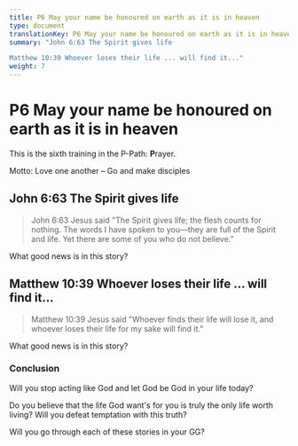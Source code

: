 ```yaml
---
title: P6 May your name be honoured on earth as it is in heaven
type: document
translationKey: P6 May your name be honoured on earth as it is in heaven
summary: "John 6:63 The Spirit gives life	

Matthew 10:39 Whoever loses their life ... will find it..."
weight: 7
---
```

# P6 May your name be honoured on earth as it is in heaven

This is the sixth training in the P-Path: **P**rayer.

Motto: Love one another – Go and make disciples

## John 6:63 The Spirit gives life

>   John 6:63 Jesus said "The Spirit gives life; the flesh counts for nothing. The words I have spoken to you—they are full of the Spirit and life. Yet there are some of you who do not believe.”

What good news is in this story?

## Matthew 10:39 Whoever loses their life ... will find it...

>   Matthew 10:39 Jesus said "Whoever finds their life will lose it, and whoever loses their life for my sake will find it."

What good news is in this story?

### Conclusion

Will you stop acting like God and let God be God in your life today?

Do you believe that the life God want's for you is truly the only life worth living? Will you defeat temptation with this truth?

Will you go through each of these stories in your GG?


